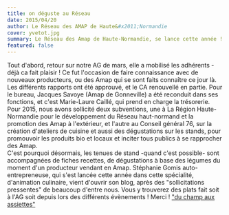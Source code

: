 ```yaml
---
title: on déguste au Réseau
date: 2015/04/20
author: Le Réseau des AMAP de Haute&#x2011;Normandie
cover: yvetot.jpg
summary: Le Réseau des Amap de Haute-Normandie, se lance cette année ! Création de nouvelles Amap, ateliers cuisine (pour les adhérents, actuels ou futurs !), dégustation de produits bio et locaux sur les stands (içi à Yvetôt lors du marché fermier du 4 avril). Explications ...
featured: false
---
```



Tout d'abord, retour sur notre AG de mars, elle a mobilisé les adhérents - déjà ca fait plaisir ! Ce fut l'occasion de faire connaissance avec de nouveaux producteurs, ou des Amap qui se sont faits connaître ce jour là. Les différents rapports ont été approuvé, et le CA renouvellé en partie. 
Pour le bureau, Jacques Savoye (Amap de Gonneville) a été reconduit dans ses fonctions, et c'est Marie-Laure Caillé, qui prend en charge la trésorerie.
Pour 2015, nous avons sollicité deux subventions, une à La Région Haute-Normandie pour le développement du Réseau haut-normand et la promotion des Amap à l'extérieur, et l'autre au Conseil général 76, sur la création d'ateliers de cuisine et  aussi des dégustations sur les stands, pour promouvoir les produits bio et locaux et inciter tous publics à se rapprocher des Amap.  
C'est pourquoi désormais, les tenues de stand -quand c'est possible- sont accompagnées de fiches recettes, de dégustations à base des légumes du moment d'un producteur vendant en Amap. 
Stéphanie Gomis auto-entrepreneuse, qui s'est lancée cette année dans cette spécialité, d'animation culinaire, vient d'ouvrir son blog, après des "sollicitations pressentes" de beaucoup d'entre nous. Vous y trouverez des plats fait soit à l'AG soit depuis lors des différents évènements ! Merci !
["du champ aux assiettes"](http://duchampauxassiettes.over-blog.com/2015/04/les-recettes.html)
  



 
